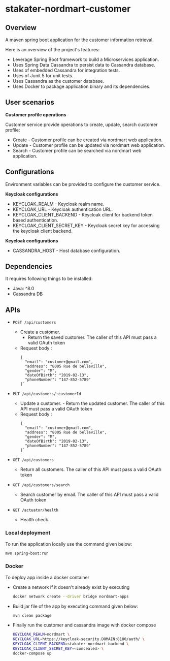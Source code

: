# stakater-nordmart-customer

## Overview

A maven spring boot application for the customer information retrieval.

Here is an overview of the project's features:

- Leverage Spring Boot framework to build a Microservices application.
- Uses Spring Data Cassandra to persist data to Cassandra database.
- Uses of embedded Cassandra for integration tests.
- Uses of Junit 5 for unit tests.
- Uses Cassandra as the customer database.
- Uses Docker to package application binary and its dependencies.

## User scenarios

**Customer profile operations**

Customer service provide operations to create, update, search customer profile: 
* Create - Customer profile can be created via nordmart web application.
* Update - Customer profile can be updated via nordmart web application.
* Search - Customer profile can be searched via nordmart web application.

## Configurations

Environment variables can be provided to configure the customer service.

**Keycloak configurations**
* KEYCLOAK_REALM - Keycloak realm name.
* KEYCLOAK_URL - Keycloak authentication URL.
* KEYCLOAK_CLIENT_BACKEND - Keycloak client for backend token based authentication.
* KEYCLOAK_CLIENT_SECRET_KEY - Keycloak secret key for accessing the keycloak client backend.

**Keycloak configurations**
* CASSANDRA_HOST - Host database configuration.

## Dependencies

It requires following things to be installed:

* Java: ^8.0
* Cassandra DB

## APIs

- `POST /api/customers`
    - Create a customer. 
        - Return the saved customer.  The caller of this API must pass a valid OAuth token
    - Request body :
        ```
        {
          "email": "customer@gmail.com",
          "address": "8005 Rue de belleville",
          "gender": "M",
          "dateOfBirth": "2019-02-13",
          "phoneNumber": "147-852-5789"
        }`
        
- `PUT /api/customers/:customerId`
    - Update a customer. - Return the updated customer.  The caller of this API must pass a valid OAuth token
    - Request body :
        ```
        {
          "email": "customer@gmail.com",
          "address": "8005 Rue de belleville",
          "gender": "M",
          "dateOfBirth": "2019-02-13",
          "phoneNumber": "147-852-5789"
        }`
        
- `GET /api/customers`
    - Return all customers. The caller of this API must pass a valid OAuth token
    
- `GET /api/customers/search`
    - Search customer by email. The caller of this API must pass a valid OAuth token

- `GET /actuator/health`
    - Health check.

### Local deployment

To run the application locally use the command given below:

```bash
mvn spring-boot:run
```

### Docker

To deploy app inside a docker container

* Create a network if it doesn't already exist by executing

  ```bash
  docker network create --driver bridge nordmart-apps
  ```

* Build jar file of the app by executing command given below:

  ```bash
  mvn clean package
  ```

* Finally run the customer and cassandra image with docker compose

  ```bash
  KEYCLOAK_REALM=nordmart \
  KEYCLOAK_URL=https://keycloak-security.DOMAIN:8180/auth/ \
  KEYCLOAK_CLIENT_BACKEND=stakater-nordmart-backend \
  KEYCLOAK_CLIENT_SECRET_KEY=<concealed> \
  docker-compose up
  ```